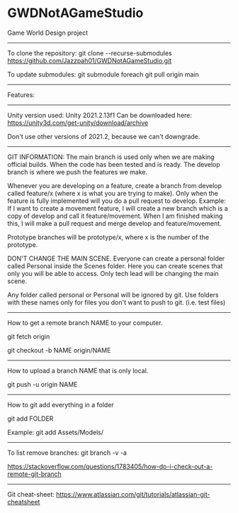# GWDNotAGameStudio

Game World Design project

---

To clone the repository: git clone --recurse-submodules https://github.com/Jazzpah01/GWDNotAGameStudio.git

To update submodules: git submodule foreach git pull origin main

----

Features:

-------------------------
Unity version used: Unity 2021.2.13f1
Can be downloaded here: https://unity3d.com/get-unity/download/archive

Don't use other versions of 2021.2, because we can't downgrade.

-------------------------
GIT INFORMATION:
The main branch is used only when we are making official builds. When the code has been tested and is ready.
The develop branch is where we push the features we make.

Whenever you are developing on a feature, create a branch from develop called feature/x (where x is what you are trying to make). 
Only when the feature is fully implemented will you do a pull request to develop. Example: If I want to create a movement feature, 
I will create a new branch which is a copy of develop and call it feature/movement. When I am finished making this, I will make a 
pull request and merge develop and feature/movement.

Prototype branches will be prototype/x, where x is the number of the prototype.

DON'T CHANGE THE MAIN SCENE. Everyone can create a personal folder called Personal inside the Scenes folder. Here you can create 
scenes that only you will be able to access. Only tech lead will be changing the main scene.

Any folder called personal or Personal will be ignored by git. Use folders with these names only for files you don't want to push
to git. (i.e. test files)

-------------------------
How to get a remote branch NAME to your computer.

git fetch origin

git checkout -b NAME origin/NAME

---
How to upload a branch NAME that is only local.

git push -u origin NAME

---
How to git add everything in a folder

git add FOLDER

Example: git add Assets/Models/

---
To list remove branches: git branch -v -a

https://stackoverflow.com/questions/1783405/how-do-i-check-out-a-remote-git-branch

-------------------------
Git cheat-sheet: https://www.atlassian.com/git/tutorials/atlassian-git-cheatsheet
